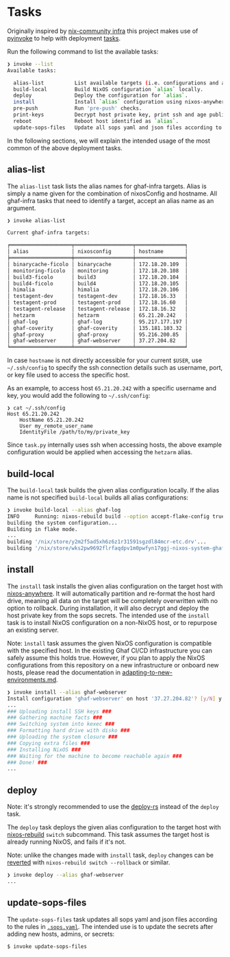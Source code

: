 <!--
SPDX-FileCopyrightText: 2022-2024 TII (SSRC) and the Ghaf contributors
SPDX-License-Identifier: CC-BY-SA-4.0
-->

# Tasks

Originally inspired by [nix-community infra](https://github.com/nix-community/infra) this project makes use of [pyinvoke](https://www.pyinvoke.org/) to help with deployment [tasks](../tasks.py).

Run the following command to list the available tasks:
```bash
❯ invoke --list
Available tasks:

  alias-list          List available targets (i.e. configurations and alias names)
  build-local         Build NixOS configuration `alias` locally.
  deploy              Deploy the configuration for `alias`.
  install             Install `alias` configuration using nixos-anywhere, deploying host private key.
  pre-push            Run 'pre-push' checks.
  print-keys          Decrypt host private key, print ssh and age public keys for `alias` config.
  reboot              Reboot host identified as `alias`.
  update-sops-files   Update all sops yaml and json files according to .sops.yaml rules.

```

In the following sections, we will explain the intended usage of the most common of the above deployment tasks.

## alias-list
The `alias-list` task lists the alias names for ghaf-infra targets. Alias is simply a name given for the combination of nixosConfig and hostname. All ghaf-infra tasks that need to identify a target, accept an alias name as an argument.

```bash
❯ invoke alias-list

Current ghaf-infra targets:

╒════════════════════╤═══════════════════╤════════════════╕
│ alias              │ nixosconfig       │ hostname       │
╞════════════════════╪═══════════════════╪════════════════╡
│ binarycache-ficolo │ binarycache       │ 172.18.20.109  │
│ monitoring-ficolo  │ monitoring        │ 172.18.20.108  │
│ build3-ficolo      │ build3            │ 172.18.20.104  │
│ build4-ficolo      │ build4            │ 172.18.20.105  │
│ himalia            │ himalia           │ 172.18.20.106  │
│ testagent-dev      │ testagent-dev     │ 172.18.16.33   │
│ testagent-prod     │ testagent-prod    │ 172.18.16.60   │
│ testagent-release  │ testagent-release │ 172.18.16.32   │
│ hetzarm            │ hetzarm           │ 65.21.20.242   │
│ ghaf-log           │ ghaf-log          │ 95.217.177.197 │
│ ghaf-coverity      │ ghaf-coverity     │ 135.181.103.32 │
│ ghaf-proxy         │ ghaf-proxy        │ 95.216.200.85  │
│ ghaf-webserver     │ ghaf-webserver    │ 37.27.204.82   │
╘════════════════════╧═══════════════════╧════════════════╛

```

In case `hostname` is not directly accessible for your current `$USER`, use `~/.ssh/config` to specify the ssh connection details such as username, port, or key file used to access the specific host.

As an example, to access host `65.21.20.242` with a specific username and key, you would add the following to `~/.ssh/config`:

```
❯ cat ~/.ssh/config
Host 65.21.20.242
    HostName 65.21.20.242
    User my_remote_user_name
    IdentityFile /path/to/my/private_key
```

Since `task.py` internally uses ssh when accessing hosts, the above example configuration would be applied when accessing the `hetzarm` alias.

## build-local
The `build-local` task builds the given alias configuration locally. If the alias name is not specified `build-local` builds all alias configurations:

```bash
❯ invoke build-local --alias ghaf-log
INFO     Running: nixos-rebuild build --option accept-flake-config true  -v --flake .#ghaf-log
building the system configuration...
Building in flake mode.
...
building '/nix/store/y2m2f5ad5xh6z6z1r31591sgzdl84mcr-etc.drv'...
building '/nix/store/wks2pw9692flrfaqdpv1m0pwfyn17ggj-nixos-system-ghaf-log-24.05.20240830.6e99f2a.drv'...
```

## install
The `install` task installs the given alias configuration on the target host with [nixos-anywhere](https://github.com/nix-community/nixos-anywhere). It will automatically partition and re-format the host hard drive, meaning all data on the target will be completely overwritten with no option to rollback. During installation, it will also decrypt and deploy the host private key from the sops secrets. The intended use of the `install` task is to install NixOS configuration on a non-NixOS host, or to repurpose an existing server.

Note: `ìnstall` task assumes the given NixOS configuration is compatible with the specified host. In the existing Ghaf CI/CD infrastructure you can safely assume this holds true. However, if you plan to apply the NixOS configurations from this repository on a new infrastructure or onboard new hosts, please read the documentation in [adapting-to-new-environments.md](./adapting-to-new-environments.md).

```bash
❯ invoke install --alias ghaf-webserver
Install configuration 'ghaf-webserver' on host '37.27.204.82'? [y/N] y
...
### Uploading install SSH keys ###
### Gathering machine facts ###
### Switching system into kexec ###
### Formatting hard drive with disko ###
### Uploading the system closure ###
### Copying extra files ###
### Installing NixOS ###
### Waiting for the machine to become reachable again ###
### Done! ###
...
```

## deploy
Note: it's strongly recommended to use the [deploy-rs](https://github.com/tiiuae/ghaf-infra/blob/main/docs/deploy-rs.md) instead of the `deploy` task.

The `deploy` task deploys the given alias configuration to the target host with [nixos-rebuild](https://nixos.wiki/wiki/Nixos-rebuild) `switch` subcommand. This task assumes the target host is already running NixOS, and fails if it's not.

Note: unlike the changes made with `install` task, `deploy` changes can be [reverted](https://zero-to-nix.com/concepts/nixos#rollbacks) with `nixos-rebuild switch --rollback` or similar.

```bash
❯ invoke deploy --alias ghaf-webserver
...
```

## update-sops-files
The `update-sops-files` task updates all sops yaml and json files according to the rules in [`.sops.yaml`](../.sops.yaml). The intended use is to update the secrets after adding new hosts, admins, or secrets:

```bash
$ invoke update-sops-files
```

